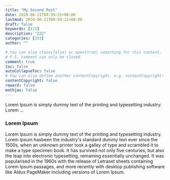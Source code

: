 ```yaml
---
title: "My Second Post"
date: 2020-06-21T00:59:21+08:00
lastmod: 2020-06-21T00:59:21+08:00
draft: false
keywords: [111]
description: "222"
categories: [333]
author: ""

# You can also close(false) or open(true) something for this content.
# P.S. comment can only be closed
comment: true
toc: false
autoCollapseToc: false
# You can also define another contentCopyright. e.g. contentCopyright: "This is another copyright."
contentCopyright: false
reward: false
mathjax: false
---
```

Lorem Ipsum is simply dummy text of the printing and typesetting industry. Lorem ...
<!--more-->

### Lorem Ipsum

Lorem Ipsum is simply dummy text of the printing and typesetting industry. Lorem Ipsum hasbeen the industry's standard dummy text ever since the 1500s, when an unknown printer took a galley of type and scrambled it to make a type specimen book. It has survived not only five centuries, but also the leap into electronic typesetting, remaining essentially unchanged. It was popularised in the 1960s with the release of Letraset sheets containing Lorem Ipsum passages, and more recently with desktop publishing software like Aldus PageMaker including versions of Lorem Ipsum.
